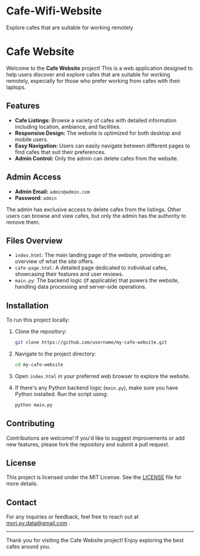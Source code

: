 # Cafe-Wifi-Website
Explore cafes that are suitable for working remotely
# Cafe Website

Welcome to the **Cafe Website** project! This is a web application designed to help users discover and explore cafes that are suitable for working remotely, especially for those who prefer working from cafes with their laptops.

## Features

- **Cafe Listings:** Browse a variety of cafes with detailed information including location, ambiance, and facilities.
- **Responsive Design:** The website is optimized for both desktop and mobile users.
- **Easy Navigation:** Users can easily navigate between different pages to find cafes that suit their preferences.
- **Admin Control:** Only the admin can delete cafes from the website.

## Admin Access

- **Admin Email:** `admin@admin.com`
- **Password:** `admin`

The admin has exclusive access to delete cafes from the listings. Other users can browse and view cafes, but only the admin has the authority to remove them.

## Files Overview

- `index.html`: The main landing page of the website, providing an overview of what the site offers.
- `cafe-page.html`: A detailed page dedicated to individual cafes, showcasing their features and user reviews.
- `main.py`: The backend logic (if applicable) that powers the website, handling data processing and server-side operations.

## Installation

To run this project locally:

1. Clone the repository:

    ```bash
    git clone https://github.com/username/my-cafe-website.git
    ```

2. Navigate to the project directory:

    ```bash
    cd my-cafe-website
    ```

3. Open `index.html` in your preferred web browser to explore the website.

4. If there's any Python backend logic (`main.py`), make sure you have Python installed. Run the script using:

    ```bash
    python main.py
    ```

## Contributing

Contributions are welcome! If you'd like to suggest improvements or add new features, please fork the repository and submit a pull request.

## License

This project is licensed under the MIT License. See the [LICENSE](LICENSE) file for more details.

## Contact

For any inquiries or feedback, feel free to reach out at mori.py.data@gmail.com
.

---

Thank you for visiting the Cafe Website project! Enjoy exploring the best cafes around you.
